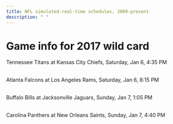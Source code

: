 ```yaml
---
title: NFL simulated-real-time schedules, 2009-present
description: " "
---
```


# Game info for 2017 wild card

Tennessee Titans at Kansas City Chiefs, Saturday, Jan 6, 4:35 PM

<br/>Atlanta Falcons at Los Angeles Rams, Saturday, Jan 6, 8:15 PM

<br/>Buffalo Bills at Jacksonville Jaguars, Sunday, Jan 7, 1:05 PM

<br/>Carolina Panthers at New Orleans Saints, Sunday, Jan 7, 4:40 PM

